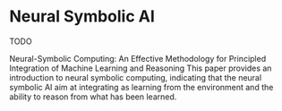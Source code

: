 # Neural Symbolic AI

TODO

Neural-Symbolic Computing: An Effective Methodology for Principled Integration of Machine Learning and Reasoning
This paper provides an introduction to neural symbolic computing, indicating that the neural symbolic AI aim at integrating as learning from the environment and the ability to reason from what has been learned.